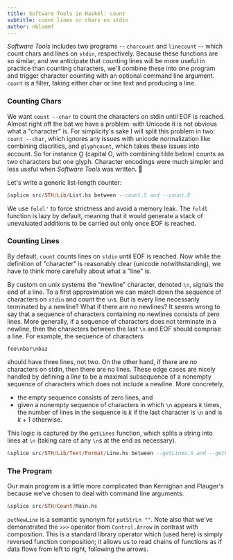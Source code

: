 ```yaml
---
title: Software Tools in Haskel: count
subtitle: count lines or chars on stdin
author: nbloomf
---
```


*Software Tools* includes two programs -- ``charcount`` and ``linecount`` -- which count chars and lines on ``stdin``, respectively. Because these functions are so similar, and we anticipate that counting lines will be more useful in practice than counting characters, we'll combine these into one program and trigger character counting with an optional command line argument. ``count`` is a filter, taking either char or line text and producing a line.


### Counting Chars

We want ``count --char`` to count the characters on stdin until EOF is reached. Almost right off the bat we have a problem: with Unicode it is not obvious what a "character" is. For simplicity's sake I will split this problem in two: ``count --char``, which ignores any issues with unicode normalization like combining diacritics, and ``glyphcount``, which takes these issues into account. So for instance O̰ (capital O, with combining tilde below) counts as two characters but one glyph. Character encodings were much simpler and less useful when *Software Tools* was written. 🙂

Let's write a generic list-length counter:


```haskell
&splice src/STH/Lib/List.hs between --count.S and --count.E
```


We use ``foldl'`` to force strictness and avoid a memory leak. The ``foldl`` function is lazy by default, meaning that it would generate a stack of unevaluated additions to be carried out only once EOF is reached.


### Counting Lines

By default, ``count`` counts lines on ``stdin`` until EOF is reached. Now while the definition of "character" is reasonably clear (unicode notwithstanding), we have to think more carefully about what a "line" is.

By custom on unix systems the "newline" character, denoted ``\n``, signals the end of a line. To a first approximation we can march down the sequence of characters on ``stdin`` and count the ``\n``s. But is every line necessarily terminated by a newline? What if there are *no* newlines? It seems wrong to say that a sequence of characters containing no newlines consists of zero lines. More generally, if a sequence of characters does not terminate in a newline, then the characters between the last ``\n`` and EOF should comprise a line. For example, the sequence of characters

    foo\nbar\nbaz

should have three lines, not two. On the other hand, if there are *no* characters on stdin, then there are no lines. These edge cases are nicely handled by defining a *line* to be a maximal subsequence of a nonempty sequence of characters which does not include a newline. More concretely,

* the empty sequence consists of zero lines, and
* given a nonempty sequence of characters in which ``\n`` appears $k$ times, the number of lines in the sequence is $k$ if the last character is ``\n`` and is $k+1$ otherwise.

This logic is captured by the ``getLines`` function, which splits a string into lines at ``\n`` (taking care of any ``\n``s at the end as necessary).


```haskell
&splice src/STH/Lib/Text/Format/Line.hs between --getLines.S and --getLines.E
```


### The Program

Our main program is a little more complicated than Kernighan and Plauger's because we've chosen to deal with command line arguments.


```haskell
&splice src/STH/Count/Main.hs
```


``putNewLine`` is a semantic synonym for ``putStrLn ""``. Note also that we've demonstrated the ``>>>`` operator from ``Control.Arrow`` in contrast with composition. This is a standard library operator which (used here) is simply reversed function composition; it allows us to read chains of functions as if data flows from left to right, following the arrows.
